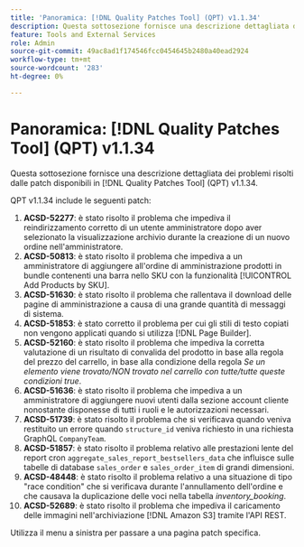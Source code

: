 ```yaml
---
title: 'Panoramica: [!DNL Quality Patches Tool] (QPT) v1.1.34'
description: Questa sottosezione fornisce una descrizione dettagliata dei problemi risolti dalle patch disponibili in  [!DNL Quality Patches Tool] (QPT) v1.1.34.
feature: Tools and External Services
role: Admin
source-git-commit: 49ac8ad1f174546fcc0454645b2480a40ead2924
workflow-type: tm+mt
source-wordcount: '283'
ht-degree: 0%

---
```


# Panoramica: [!DNL Quality Patches Tool] (QPT) v1.1.34

Questa sottosezione fornisce una descrizione dettagliata dei problemi risolti dalle patch disponibili in [!DNL Quality Patches Tool] (QPT) v1.1.34.

QPT v1.1.34 include le seguenti patch:

1. **ACSD-52277**: è stato risolto il problema che impediva il reindirizzamento corretto di un utente amministratore dopo aver selezionato la visualizzazione archivio durante la creazione di un nuovo ordine nell&#39;amministratore.
1. **ACSD-50813**: è stato risolto il problema che impediva a un amministratore di aggiungere all&#39;ordine di amministrazione prodotti in bundle contenenti una barra nello SKU con la funzionalità [!UICONTROL Add Products by SKU].
1. **ACSD-51630**: è stato risolto il problema che rallentava il download delle pagine di amministrazione a causa di una grande quantità di messaggi di sistema.
1. **ACSD-51853**: è stato corretto il problema per cui gli stili di testo copiati non vengono applicati quando si utilizza [!DNL Page Builder].
1. **ACSD-52160**: è stato risolto il problema che impediva la corretta valutazione di un risultato di convalida del prodotto in base alla regola del prezzo del carrello, in base alla condizione della regola *Se un elemento viene trovato/NON trovato nel carrello con tutte/tutte queste condizioni true*.
1. **ACSD-51636**: è stato risolto il problema che impediva a un amministratore di aggiungere nuovi utenti dalla sezione account cliente nonostante disponesse di tutti i ruoli e le autorizzazioni necessari.
1. **ACSD-51739**: è stato risolto il problema che si verificava quando veniva restituito un errore quando `structure_id` veniva richiesto in una richiesta GraphQL `CompanyTeam`.
1. **ACSD-51857**: è stato risolto il problema relativo alle prestazioni lente del report cron `aggregate_sales_report_bestsellers_data` che influisce sulle tabelle di database `sales_order` e `sales_order_item` di grandi dimensioni.
1. **ACSD-48448**: è stato risolto il problema relativo a una situazione di tipo &quot;race condition&quot; che si verificava durante l&#39;annullamento dell&#39;ordine e che causava la duplicazione delle voci nella tabella *inventory_booking*.
1. **ACSD-52689**: è stato risolto il problema che impediva il caricamento delle immagini nell&#39;archiviazione [!DNL Amazon S3] tramite l&#39;API REST.

Utilizza il menu a sinistra per passare a una pagina patch specifica.
